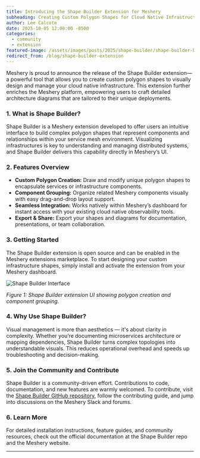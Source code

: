 ```yaml
---
title: Introducing the Shape Builder Extension for Meshery
subheading: Creating Custom Polygon Shapes for Cloud Native Infrastructure Visualization
author: Lee Calcote
date: 2025-10-05 12:00:00 -0500
categories:
  - community
  - extension
featured-image: /assets/images/posts/2025/shape-builder/shape-builder-banner.png
redirect_from: /blog/shape-builder-extension
---
```


Meshery is proud to announce the release of the Shape Builder extension—a powerful tool that allows you to create custom polygon shapes to visually design and manage your cloud native infrastructure. This extension further enriches the Meshery platform, empowering users to craft detailed architecture diagrams that are tailored to their unique deployments.

### 1. What is Shape Builder?

Shape Builder is a Meshery extension developed to offer users an intuitive interface to build complex polygon shapes that represent components and relationships within your service mesh environment. Visualizing infrastructures is key to understanding and managing distributed systems, and Shape Builder delivers this capability directly in Meshery’s UI.

### 2. Features Overview

- **Custom Polygon Creation:** Draw and modify unique polygon shapes to encapsulate services or infrastructure components.
- **Component Grouping:** Organize related Meshery components visually with easy drag-and-drop layout support.
- **Seamless Integration:** Works natively within Meshery’s dashboard for instant access with your existing cloud native observability tools.
- **Export & Share:** Export your shapes and diagrams for documentation, presentations, or team collaboration.

### 3. Getting Started

The Shape Builder extension is open source and can be enabled in the Meshery extensions marketplace. To start designing your custom infrastructure shapes, simply install and activate the extension from your Meshery dashboard.

![Shape Builder Interface](/assets/images/posts/2025/shape-builder/shape-builder-ui.png)

*Figure 1: Shape Builder extension UI showing polygon creation and component grouping.*

### 4. Why Use Shape Builder?

Visual management is more than aesthetics — it's about clarity in complexity. Whether you’re documenting microservices architecture or mapping dependencies, Shape Builder turns complex topologies into understandable visuals. This reduces operational overhead and speeds up troubleshooting and decision-making.

### 5. Join the Community and Contribute

Shape Builder is a community-driven effort. Contributions to code, documentation, and new features are warmly welcomed. To contribute, visit the [Shape Builder GitHub repository](https://github.com/meshery-extensions/shape-builder/), follow the contributing guide, and jump into discussions on the Meshery Slack and forums.

### 6. Learn More

For detailed installation instructions, feature guides, and community resources, check out the official documentation at the Shape Builder repo and the Meshery website.

---
